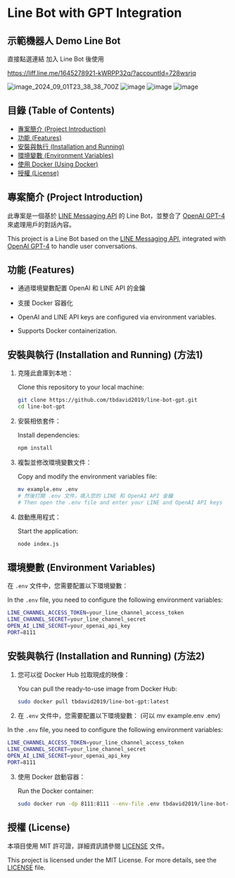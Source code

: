 
# Line Bot with GPT Integration

## 示範機器人 Demo Line Bot

直接點選連結 加入 Line Bot 後使用

https://liff.line.me/1645278921-kWRPP32q/?accountId=728wsrjq

![image_2024_09_01T23_38_38_700Z](https://github.com/user-attachments/assets/52c9e274-8019-4e68-a58d-9a7f26d7423a)
![image](https://github.com/user-attachments/assets/3cd099af-861f-45ea-92c3-5062a0f42142)
![image](https://github.com/user-attachments/assets/61fbcb73-6cec-4827-9b89-450a33acce94)
![image](https://github.com/user-attachments/assets/d9e418f1-36b5-447f-b3dc-1f72089910f1)




## 目錄 (Table of Contents)

- [專案簡介 (Project Introduction)](#專案簡介-project-introduction)
- [功能 (Features)](#功能-features)
- [安裝與執行 (Installation and Running)](#安裝與執行-installation-and-running)
- [環境變數 (Environment Variables)](#環境變數-environment-variables)
- [使用 Docker (Using Docker)](#使用-docker-using-docker)
- [授權 (License)](#授權-license)

## 專案簡介 (Project Introduction)

此專案是一個基於 [LINE Messaging API](https://developers.line.biz/en/docs/messaging-api/) 的 Line Bot，並整合了 [OpenAI GPT-4](https://openai.com/) 來處理用戶的對話內容。

This project is a Line Bot based on the [LINE Messaging API](https://developers.line.biz/en/docs/messaging-api/), integrated with [OpenAI GPT-4](https://openai.com/) to handle user conversations.

## 功能 (Features)

- 通過環境變數配置 OpenAI 和 LINE API 的金鑰
- 支援 Docker 容器化

- OpenAI and LINE API keys are configured via environment variables.
- Supports Docker containerization.

## 安裝與執行 (Installation and Running) (方法1)

1. 克隆此倉庫到本地：
   
   Clone this repository to your local machine:
   ```bash
   git clone https://github.com/tbdavid2019/line-bot-gpt.git
   cd line-bot-gpt
   ```

2. 安裝相依套件：
   
   Install dependencies:
   ```bash
   npm install
   ```

3. 複製並修改環境變數文件：
   
   Copy and modify the environment variables file:
   ```bash
   mv example.env .env
   # 然後打開 .env 文件，填入您的 LINE 和 OpenAI API 金鑰
   # Then open the .env file and enter your LINE and OpenAI API keys
   ```

4. 啟動應用程式：
   
   Start the application:
   ```bash
   node index.js
   ```

## 環境變數 (Environment Variables)

在 `.env` 文件中，您需要配置以下環境變數：

In the `.env` file, you need to configure the following environment variables:

```bash
LINE_CHANNEL_ACCESS_TOKEN=your_line_channel_access_token
LINE_CHANNEL_SECRET=your_line_channel_secret
OPEN_AI_LINE_SECRET=your_openai_api_key
PORT=8111
```

## 安裝與執行 (Installation and Running) (方法2)

1. 您可以從 Docker Hub 拉取現成的映像：

   You can pull the ready-to-use image from Docker Hub:
   ```bash
   sudo docker pull tbdavid2019/line-bot-gpt:latest
   ```


2. 在 `.env` 文件中，您需要配置以下環境變數： (可以 mv example.env .env)

In the `.env` file, you need to configure the following environment variables:

```bash
LINE_CHANNEL_ACCESS_TOKEN=your_line_channel_access_token
LINE_CHANNEL_SECRET=your_line_channel_secret
OPEN_AI_LINE_SECRET=your_openai_api_key
PORT=8111
```   

3. 使用 Docker 啟動容器：
   
   Run the Docker container:
   ```bash
   sudo docker run -dp 8111:8111 --env-file .env tbdavid2019/line-bot-gpt:latest
   ```

## 授權 (License)

本項目使用 MIT 許可證，詳細資訊請參閱 [LICENSE](LICENSE) 文件。

This project is licensed under the MIT License. For more details, see the [LICENSE](LICENSE) file.
